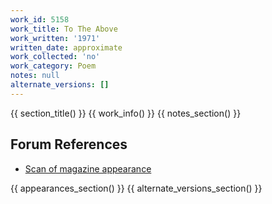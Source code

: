 ```yaml
---
work_id: 5158
work_title: To The Above
work_written: '1971'
written_date: approximate
work_collected: 'no'
work_category: Poem
notes: null
alternate_versions: []
---
```


{{ section_title() }}
{{ work_info() }}
{{ notes_section() }}
## Forum References
- [Scan of magazine appearance](https://bukowskiforum.com/threads/buffalo-stamps-2-1971-s-r-o-on-creely-fact-to-the-above.11450/)

{{ appearances_section() }}
{{ alternate_versions_section() }}
